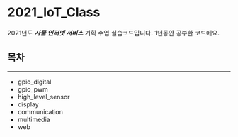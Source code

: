 # 2021_IoT_Class

2021년도 ***사물 인터넷 서비스*** 기획 수업 실습코드입니다.
1년동안 공부한 코드에요.

## 목차
---

* gpio_digital
* gpio_pwm
* high_level_sensor
* display
* communication
* multimedia
* web
